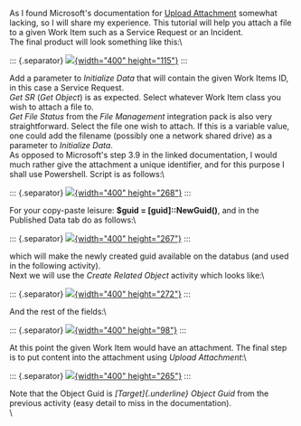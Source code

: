 As I found Microsoft\'s documentation for [Upload
Attachment](http://technet.microsoft.com/en-us/library/hh549280.aspx) somewhat
lacking, so I will share my experience. This tutorial will help you
attach a file to a given Work Item such as a Service Request or an
Incident.\
The final product will look something like this:\

::: {.separator}
[![](//2.bp.blogspot.com/-PscZpKfIUOc/UWSLCaJqQgI/AAAAAAAACHw/r0zWkuwzb0k/s400/orch01.png){width="400"
height="115"}](//2.bp.blogspot.com/-PscZpKfIUOc/UWSLCaJqQgI/AAAAAAAACHw/r0zWkuwzb0k/s1600/orch01.png)
:::

Add a parameter to *Initialize Data* that will contain the given Work
Items ID, in this case a Service Request.\
*Get SR* (*Get Object*) is as expected. Select whatever Work Item class
you wish to attach a file to.\
*Get File Status* from the *File Management* integration pack is also
very straightforward. Select the file one wish to attach. If this is a
variable value, one could add the filename (possibly one a network
shared drive) as a parameter to *Initialize Data*.\
As opposed to Microsoft\'s step 3.9 in the linked documentation, I would
much rather give the attachment a unique identifier, and for this
purpose I shall use Powershell. Script is as follows:\

::: {.separator}
[![](//3.bp.blogspot.com/-gQVSDNKa4aA/UWSNCtVbbmI/AAAAAAAACH4/TMQZiTGX8FM/s400/orch02.png){width="400"
height="268"}](//3.bp.blogspot.com/-gQVSDNKa4aA/UWSNCtVbbmI/AAAAAAAACH4/TMQZiTGX8FM/s1600/orch02.png)
:::

For your copy-paste leisure: **\$guid = \[guid\]::NewGuid()**, and in
the Published Data tab do as follows:\

::: {.separator}
[![](//4.bp.blogspot.com/-lEJ-adVI6cQ/UWSNuE6oLhI/AAAAAAAACIA/rX6ZzJF_htQ/s400/orch3.png){width="400"
height="267"}](//4.bp.blogspot.com/-lEJ-adVI6cQ/UWSNuE6oLhI/AAAAAAAACIA/rX6ZzJF_htQ/s1600/orch3.png)
:::

which will make the newly created guid available on the databus (and
used in the following activity).\
Next we will use the *Create Related Object* activity which looks like:\

::: {.separator}
[![](//4.bp.blogspot.com/-i2RrcP8vqZY/UWSOWRDlWiI/AAAAAAAACII/AfMpktc87k8/s400/orch04.png){width="400"
height="272"}](//4.bp.blogspot.com/-i2RrcP8vqZY/UWSOWRDlWiI/AAAAAAAACII/AfMpktc87k8/s1600/orch04.png)
:::

And the rest of the fields:\

::: {.separator}
[![](//4.bp.blogspot.com/-GXG6H_pPwgk/UWSOj6SGAXI/AAAAAAAACIQ/rrRAtJgNxgg/s400/orch05.png){width="400"
height="98"}](//4.bp.blogspot.com/-GXG6H_pPwgk/UWSOj6SGAXI/AAAAAAAACIQ/rrRAtJgNxgg/s1600/orch05.png)
:::

At this point the given Work Item would have an attachment. The final
step is to put content into the attachment using *Upload Attachment*:\

::: {.separator}
[![](//4.bp.blogspot.com/-iR8iEoQTPiE/UWSO-4ABbHI/AAAAAAAACIY/2B0mjDRLxY8/s400/orch06.png){width="400"
height="265"}](//4.bp.blogspot.com/-iR8iEoQTPiE/UWSO-4ABbHI/AAAAAAAACIY/2B0mjDRLxY8/s1600/orch06.png)
:::

Note that the Object Guid is *[Target]{.underline} Object Guid* from the
previous activity (easy detail to miss in the documentation).\
\

<div>

</div>
